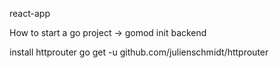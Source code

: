 react-app


How to start a go project
-> gomod init backend

install httprouter 
go get -u github.com/julienschmidt/httprouter